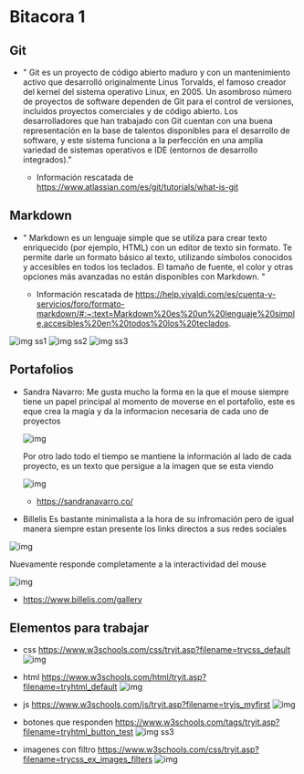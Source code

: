 # Bitacora 1

## Git 


* " Git es un proyecto de código abierto maduro y con un mantenimiento activo que desarrolló originalmente Linus Torvalds, 
el famoso creador del kernel del sistema operativo Linux, en 2005. Un asombroso número de proyectos de software dependen de Git 
   para el control de versiones, incluidos proyectos comerciales y de código abierto. Los desarrolladores que han trabajado con Git 
   cuentan con una buena representación en la base de talentos disponibles para el desarrollo de software, y este sistema funciona a la 
   perfección en una amplia variedad de sistemas operativos e IDE (entornos de desarrollo integrados)." 
   
	* Información rescatada de https://www.atlassian.com/es/git/tutorials/what-is-git

## Markdown 

* " Markdown es un lenguaje simple que se utiliza para crear texto enriquecido (por ejemplo, HTML) con un editor de texto sin formato. 
 Te permite darle un formato básico al texto, utilizando símbolos conocidos y accesibles en todos los teclados. El tamaño de fuente,
 el color y otras opciones más avanzadas no están disponibles con Markdown. "
 
	* Información rescatada de https://help.vivaldi.com/es/cuenta-y-servicios/foro/formato-markdown/#:~:text=Markdown%20es%20un%20lenguaje%20simple,accesibles%20en%20todos%20los%20teclados. 

![img ss1](./ss1mardown.png)
![img ss2](./ss2mardown.png)
![img ss3](./ss3mardown.png)

## Portafolios 

* Sandra Navarro:
  Me gusta mucho la forma en la que el mouse siempre tiene un papel principal al momento de moverse en el portafolio, este es eque crea la magia
  y da la informacion necesaria de cada uno de proyectos
  
  ![img](./Ss1red.png)

  Por otro lado todo el tiempo se mantiene la información al lado de cada proyecto, es un texto que persigue a la imagen que se esta viendo
  
  ![img](./Ss2red.png)
  
  * https://sandranavarro.co/

    
* Billelis
  Es bastante minimalista a la hora de su infromación pero de igual manera siempre estan presente los links directos a sus redes sociales 
  
![img](./cap1portada.png)

  Nuevamente responde completamente a la interactividad del mouse 

![img](./cap2portada.png)

  * https://www.billelis.com/gallery 

## Elementos para trabajar 

* css https://www.w3schools.com/css/tryit.asp?filename=trycss_default
  ![img](./CSS.png)
  
* html https://www.w3schools.com/html/tryit.asp?filename=tryhtml_default
  ![img](./Html.png)
  
* js https://www.w3schools.com/js/tryit.asp?filename=tryjs_myfirst
  ![img](./JS.png)
  
* botones que responden https://www.w3schools.com/tags/tryit.asp?filename=tryhtml_button_test
  ![img ss3](./Botoninteractivo.png)
  
* imagenes con filtro https://www.w3schools.com/css/tryit.asp?filename=trycss_ex_images_filters
  ![img](./Cssfiltro.png)
